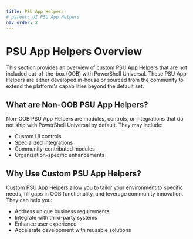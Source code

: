 ```yaml
---
title: PSU App Helpers
# parent: UI PSU App Helpers
nav_order: 2
---
```


# PSU App Helpers Overview

This section provides an overview of custom PSU App Helpers that are not included out-of-the-box (OOB) with PowerShell Universal. These PSU App Helpers are either developed in-house or sourced from the community to extend the platform's capabilities beyond the default set.

## What are Non-OOB PSU App Helpers?

Non-OOB PSU App Helpers are modules, controls, or integrations that do not ship with PowerShell Universal by default. They may include:

- Custom UI controls
- Specialized integrations
- Community-contributed modules
- Organization-specific enhancements

## Why Use Custom PSU App Helpers?

Custom PSU App Helpers allow you to tailor your environment to specific needs, fill gaps in OOB functionality, and leverage community innovation. They can help you:

- Address unique business requirements
- Integrate with third-party systems
- Enhance user experience
- Accelerate development with reusable solutions
